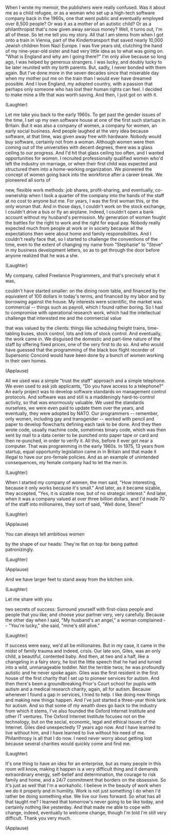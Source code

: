
When I wrote my memoir,
the publishers were really confused.
Was it about me as a child refugee,
or as a woman who set up a high-tech
software company back in the 1960s,
one that went public
and eventually employed over 8,500 people?
Or was it as a mother
of an autistic child?
Or as a philanthropist that&#39;s
now given away serious money?
Well, it turns out, I&#39;m all of these.
So let me tell you my story.
All that I am stems from when
I got onto a train in Vienna,
part of the Kindertransport that saved
nearly 10,000 Jewish children
from Nazi Europe.
I was five years old, clutching the hand
of my nine-year-old sister
and had very little idea as to 
what was going on.
&quot;What is England and 
why am I going there?&quot;
I&#39;m only alive because so long ago, 
I was helped by generous strangers.
I was lucky, and doubly lucky
to be later reunited
with my birth parents.
But, sadly, I never bonded 
with them again.
But I&#39;ve done more in the seven decades
since that miserable day 
when my mother put me on the train
than I would ever have dreamed possible.
And I love England, my adopted country,
with a passion that perhaps only someone
who has lost their human rights can feel.
I decided to make mine a life
that was worth saving.
And then, I just got on with it.

(Laughter)

Let me take you back to the early 1960s.
To get past the gender issues of the time,
I set up my own software house at one
of the first such startups in Britain.
But it was also a company of women,
a company for women,
an early social business.
And people laughed at the very idea
because software, at that time,
was given away free with hardware.
Nobody would buy software,
certainly not from a woman.
Although women were then coming out
of the universities with decent degrees,
there was a glass ceiling to our progress.
And I&#39;d hit that glass ceiling too often,
and I wanted opportunities for women.
I recruited professionally qualified women
who&#39;d left the industry on marriage,
or when their first child was expected
and structured them into a
home-working organization.
We pioneered the concept of women
going back into the workforce
after a career break.
We pioneered all sorts of

new, flexible work methods:
job shares, profit-sharing, 
and eventually, co-ownership
when I took a quarter of the company
into the hands of the staff
at no cost to anyone but me.
For years, I was the first woman this,
or the only woman that.
And in those days, I couldn&#39;t work
on the stock exchange,
I couldn&#39;t drive a bus or fly an airplane.
Indeed, I couldn&#39;t open a bank account
without my husband&#39;s permission.
My generation of women fought
the battles for the right to work
and the right for equal pay.
Nobody really expected much 
from people at work or in society
because all the expectations then 
were about home and 
family responsibilities.
And I couldn&#39;t really face that,
so I started to challenge
the conventions of the time,
even to the extent of changing my name
from &quot;Stephanie&quot; to &quot;Steve&quot;
in my business development letters,
so as to get through the door
before anyone realized
that he was a she.

(Laughter)

My company, called Freelance Programmers,
and that&#39;s precisely what it was,

couldn&#39;t have started smaller: 
on the dining room table,
and financed by the equivalent
of 100 dollars in today&#39;s terms,
and financed by my labor and 
by borrowing against the house.
My interests were scientific, 
the market was commercial --
things such as payroll,
which I found rather boring.
So I had to compromise with 
operational research work,
which had the intellectual challenge 
that interested me
and the commercial value 

that was valued by the clients:
things like scheduling freight trains,
time-tabling buses, stock control,
lots and lots of stock control.
And eventually, the work came in.
We disguised the domestic and
part-time nature of the staff
by offering fixed prices,
one of the very first to do so.
And who would have guessed
that the programming
of the black box flight recorder 
of Supersonic Concord
would have been done by a bunch 
of women working in their own homes.

(Applause)

All we used was a simple 
&quot;trust the staff&quot; approach
and a simple telephone.
We even used to ask job applicants, 
&quot;Do you have access to a telephone?&quot;
An early project was to develop
software standards
on management control protocols.
And software was and still is a
maddeningly hard-to-control activity,
so that was enormously valuable.
We used the standards ourselves,
we were even paid to update 
them over the years,
and eventually, they were adopted by NATO.
Our programmers -- remember, only women,
including gay and transgender --
worked with pencil and paper
to develop flowcharts
defining each task to be done.
And they then wrote code, 
usually machine code,
sometimes binary code,
which was then sent
by mail to a data center
to be punched onto
paper tape or card
and then re-punched, 
in order to verify it.
All this, before it ever got
near a computer.
That was programming in the early 1960s.
In 1975, 13 years from startup,
equal opportunity legislation 
came in in Britain
and that made it illegal to have 
our pro-female policies.
And as an example of 
unintended consequences,
my female company had to let the men in.

(Laughter)

When I started my company of women,
the men said, &quot;How interesting, because
it only works because it&#39;s small.&quot;
And later, as it became sizable, 
they accepted, &quot;Yes, it is sizable now,
but of no strategic interest.&quot;
And later, when it was a company
valued at over three billion dollars,
and I&#39;d made 70 of the staff 
into millionaires,
they sort of said, &quot;Well done, Steve!&quot;

(Laughter)


(Applause)

You can always tell ambitious women

by the shape of our heads:
They&#39;re flat on top for being 
patted patronizingly.

(Laughter)
 
(Applause)

And we have larger feet to stand
away from the kitchen sink.

(Laughter)

Let me share with you 

two secrets of success:
Surround yourself with first-class people
and people that you like;
and choose your partner
very, very carefully.
Because the other day when I said, 
&quot;My husband&#39;s an angel,&quot;
a woman complained --
&quot;You&#39;re lucky,&quot; she said,
&quot;mine&#39;s still alive.&quot;

(Laughter)

If success were easy, 
we&#39;d all be millionaires.
But in my case, it came in the midst
of family trauma and indeed, crisis.
Our late son, Giles, was an only child,
a beautiful, contented baby.
And then, at two and a half,
like a changeling in a fairy story,
he lost the little speech that he had
and turned into a wild, 
unmanageable toddler.
Not the terrible twos;
he was profoundly autistic 
and he never spoke again.
Giles was the first resident in the first
house of the first charity that I set up
to pioneer services for autism.
And then there&#39;s been
a groundbreaking Prior&#39;s Court school
for pupils with autism
and a medical research charity,
again, all for autism.
Because whenever I found a gap
in services, I tried to help.
I like doing new things 
and making new things happen.
And I&#39;ve just started a three-year 
think tank for autism.
And so that some of my wealth does go back
to the industry from which it stems,
I&#39;ve also founded 
the Oxford Internet Institute
and other IT ventures.
The Oxford Internet Institute
focuses not on the technology,
but on the social, economic, legal
and ethical issues of the Internet.
Giles died unexpectedly 17 years ago now.
And I have learned to live without him,
and I have learned to live 
without his need of me.
Philanthropy is all that I do now.
I need never worry about getting lost
because several charities
would quickly come and find me.

(Laughter)

It&#39;s one thing to have an idea 
for an enterprise,
but as many people in this room will know,
making it happen is a very difficult thing
and it demands extraordinary energy,
self-belief and determination,
the courage to risk family and home,
and a 24/7 commitment 
that borders on the obsessive.
So it&#39;s just as well
that I&#39;m a workaholic.
I believe in the beauty of work when we
do it properly and in humility.
Work is not just something I do
when I&#39;d rather be doing something else.
We live our lives forward.
So what has all that taught me?
I learned that tomorrow&#39;s 
never going to be like today,
and certainly nothing like yesterday.
And that made me able to cope with change,
indeed, eventually to welcome change,
though I&#39;m told I&#39;m still very difficult.
Thank you very much.

(Applause)

